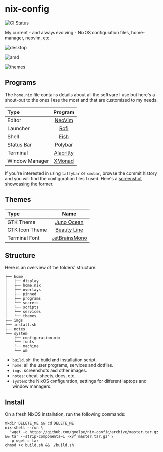 nix-config
==========

[![CI Status](https://github.com/gvolpe/nix-config/workflows/NixOS/badge.svg)](https://github.com/gvolpe/nix-config/actions)

My current - and always evolving - NixOS configuration files, home-manager, neovim, etc.

![desktop](imgs/desktop-1.jpg)

![amd](imgs/amd.jpg)

![themes](imgs/theme.jpg)

## Programs

The `home.nix` file contains details about all the software I use but here's a shout-out to the ones I use the most and that are customized to my needs.

| Type           | Program      |
| :------------- | :----------: |
| Editor         | [NeoVim](https://neovim.io/) |
| Launcher       | [Rofi](https://github.com/davatorium/rofi) |
| Shell          | [Fish](https://fishshell.com/) |
| Status Bar     | [Polybar](https://polybar.github.io/) |
| Terminal       | [Alacritty](https://github.com/alacritty/alacritty) |
| Window Manager | [XMonad](https://xmonad.org/) |

If you're interested in using `taffybar` or `xmobar`, browse the commit history and you will find the configuration files I used. Here's a [screenshot](imgs/taffybar.png) showcasing the former.

## Themes

| Type           | Name      |
| :------------- | :----------: |
| GTK Theme      | [Juno Ocean](https://github.com/EliverLara/Juno) |
| GTK Icon Theme | [Beauty Line](https://www.gnome-look.org/p/1425426/) |
| Terminal Font  | [JetBrainsMono](https://www.jetbrains.com/lp/mono/) |

## Structure

Here is an overview of the folders' structure:

```
├── home
│   ├── display
│   ├── home.nix
│   ├── overlays
│   ├── pinned
│   ├── programs
│   └── secrets
│   └── scripts
│   └── services
│   └── themes
├── imgs
├── install.sh
├── notes
└── system
    ├── configuration.nix
    └── fonts
    └── machine
    └── wm
```

- `build.sh`: the build and installation script.
- `home`: all the user programs, services and dotfiles.
- `imgs`: screenshots and other images.
- `notes`: cheat-sheets, docs, etc.
- `system`: the NixOS configuration, settings for different laptops and window managers.

## Install

On a fresh NixOS installation, run the following commands:

```shell
mkdir DELETE_ME && cd DELETE_ME
nix-shell --run \
  "wget -c https://github.com/gvolpe/nix-config/archive/master.tar.gz && tar --strip-components=1 -xvf master.tar.gz" \
  -p wget s-tar
chmod +x build.sh && ./build.sh
```
